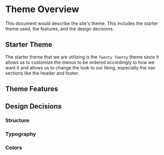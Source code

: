 # Theme Overview

This document would describe the site's theme. This includes the starter theme used, the features, and the design decisions.

## Starter Theme

The starter theme that we are utilizing is the `Twenty Twenty` theme since it allows us to customize the menus to be ordered accordingly to how we want it and allows us to change the look to our liking, especially the nav sections like the header and footer.

## Theme Features



## Design Decisions



### Structure



### Typography



### Colors